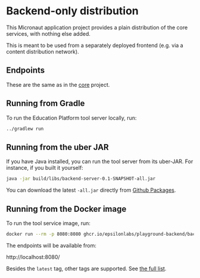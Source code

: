 # Backend-only distribution

This Micronaut application project provides a plain distribution of the core services, with nothing else added.

This is meant to be used from a separately deployed frontend (e.g. via a content distribution network).

## Endpoints

These are the same as in the [core](../core/README.md) project.

## Running from Gradle

To run the Education Platform tool server locally, run:

```bash
../gradlew run
```

## Running from the uber JAR

If you have Java installed, you can run the tool server from its uber-JAR.
For instance, if you built it yourself:

```bash
java -jar build/libs/backend-server-0.1-SNAPSHOT-all.jar
```

You can download the latest `-all.jar` directly from [Github Packages](https://github.com/epsilonlabs/playground-backend/packages/2333060).

## Running from the Docker image

To run the tool service image, run:

```bash
docker run --rm -p 8080:8080 ghcr.io/epsilonlabs/playground-backend/backend-server
```

The endpoints will be available from:

http://localhost:8080/

Besides the `latest` tag, other tags are supported.
See [the full list](https://github.com/epsilonlabs/playground-backend/pkgs/container/playground-backend%2Fbackend-server).